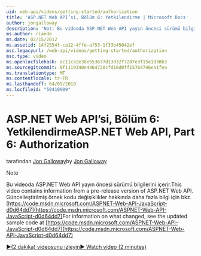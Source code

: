 ```yaml
---
uid: web-api/videos/getting-started/authorization
title: 'ASP.NET Web API’si, Bölüm 6: Yetkilendirme | Microsoft Docs'
author: jongalloway
description: 'Not: Bu videoda ASP.NET Web API yayın öncesi sürümü bilgilerini içerir.'
ms.author: riande
ms.date: 02/15/2012
ms.assetid: 14f2554f-ca12-4ffe-af53-1f33b45042ef
msc.legacyurl: /web-api/videos/getting-started/authorization
msc.type: video
ms.openlocfilehash: ec11ca2e38eb53637d13d32f7287e3f15e1d38b3
ms.sourcegitcommit: 0f1119340e4464720cfd16d0ff15764746ea1fea
ms.translationtype: MT
ms.contentlocale: tr-TR
ms.lasthandoff: 04/09/2019
ms.locfileid: "59410909"
---
```

# <a name="aspnet-web-api-part-6-authorization"></a><span data-ttu-id="cefe6-103">ASP.NET Web API’si, Bölüm 6: Yetkilendirme</span><span class="sxs-lookup"><span data-stu-id="cefe6-103">ASP.NET Web API, Part 6: Authorization</span></span>

<span data-ttu-id="cefe6-104">tarafından [Jon Galloway](https://github.com/jongalloway)</span><span class="sxs-lookup"><span data-stu-id="cefe6-104">by [Jon Galloway](https://github.com/jongalloway)</span></span>

> [!NOTE]
> <span data-ttu-id="cefe6-105">Bu videoda ASP.NET Web API yayın öncesi sürümü bilgilerini içerir.</span><span class="sxs-lookup"><span data-stu-id="cefe6-105">This video contains information from a pre-release version of ASP.NET Web API.</span></span> <span data-ttu-id="cefe6-106">Güncelleştirilmiş örnek kodu değişiklikler hakkında daha fazla bilgi için bkz. [https://code.msdn.microsoft.com/ASPNET-Web-API-JavaScript-d0d64dd7](https://code.msdn.microsoft.com/ASPNET-Web-API-JavaScript-d0d64dd7)</span><span class="sxs-lookup"><span data-stu-id="cefe6-106">For information on what changed, see the updated sample code at [https://code.msdn.microsoft.com/ASPNET-Web-API-JavaScript-d0d64dd7](https://code.msdn.microsoft.com/ASPNET-Web-API-JavaScript-d0d64dd7)</span></span>

[<span data-ttu-id="cefe6-107">&#9654;(2 dakika) videosunu izleyin</span><span class="sxs-lookup"><span data-stu-id="cefe6-107">&#9654; Watch video (2 minutes)</span></span>](https://channel9.msdn.com/Blogs/ASP-NET-Site-Videos/authorization)
